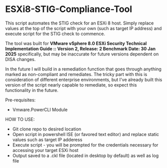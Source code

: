 # ESXi8-STIG-Compliance-Tool
This script automates the STIG check for an ESXi 8 host. Simply replace values at the top of the script with your own (such as target IP address) and execute script for the STIG check to commence.

The tool was built for **VMware vSphere 8.0 ESXi Security Technical Implementation Guide :: Version 2, Release: 2 Benchmark Date: 30 Jan 2025**  specifically, but may be inaccurate for future versions dependent on DISA changes.

In the future I will build in a remediation function that goes through anything marked as non-compliant and remediates. The tricky part with this is consideration of different enterprise environments, but I've already built this version of the script nearly capable to remediate, so expect this functionality in the future.



Pre-requisites:
- Vmware.PowerCLI Module

HOW TO USE:
- Git clone repo to desired location
- Open script in powershell ISE (or favored text editor) and replace static values such as target IP adderess
- Execute script - you will be prompted for the credentials necessary for accessing your target ESXi host
- Output saved to a .ckl file (located in desktop by default) as well as log file

